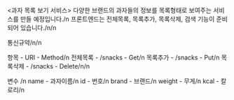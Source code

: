 <과자 목록 보기 서비스>
다양한 브랜드의 과자들의 정보를 목록형태로 보여주는 서비스를 만들 예정입니다./n
프론트엔드는 전체목록, 목록추가, 목록삭제, 검색 기능이 준비되어 있습니다./n/n

통신규약/n/n

항목 - URI - Method/n
전체목록 - /snacks - Get/n
목록추가 - /snacks - Put/n
목록삭제 - /snacks - Delete/n/n

변수 /n
name - 과자이름/n
id - 번호/n
brand - 브랜드/n
weight - 무게/n
kcal - 칼로리/n
